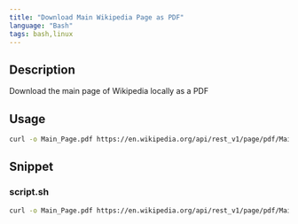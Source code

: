 ```yaml
---
title: "Download Main Wikipedia Page as PDF"
language: "Bash"
tags: bash,linux
---
```


## Description

Download the main page of Wikipedia locally as a PDF

## Usage

```bash
curl -o Main_Page.pdf https://en.wikipedia.org/api/rest_v1/page/pdf/Main_Page
```

## Snippet

### script.sh

```bash
curl -o Main_Page.pdf https://en.wikipedia.org/api/rest_v1/page/pdf/Main_Page
```